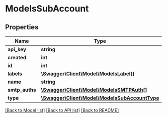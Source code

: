 # ModelsSubAccount

## Properties
Name | Type | Description | Notes
------------ | ------------- | ------------- | -------------
**api_key** | **string** |  | [optional] 
**created** | **int** |  | [optional] 
**id** | **int** |  | [optional] 
**labels** | [**\Swagger\Client\Model\ModelsLabel[]**](ModelsLabel.md) |  | [optional] 
**name** | **string** |  | [optional] 
**smtp_auths** | [**\Swagger\Client\Model\ModelsSMTPAuth[]**](ModelsSMTPAuth.md) |  | [optional] 
**type** | [**\Swagger\Client\Model\ModelsSubAccountType**](ModelsSubAccountType.md) |  | [optional] 

[[Back to Model list]](../README.md#documentation-for-models) [[Back to API list]](../README.md#documentation-for-api-endpoints) [[Back to README]](../README.md)


